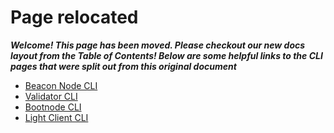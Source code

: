 # Page relocated

_**Welcome!  This page has been moved.  Please checkout our new docs layout from the Table of Contents! Below are some helpful links to the CLI pages that were split out from this original document**_

- [Beacon Node CLI](../beacon-management/beacon-cli.md)
- [Validator CLI](../validator-management/validator-cli.md)
- [Bootnode CLI](../bootnode/bootnode-cli.md)
- [Light Client CLI](../lightclient-prover/lightclient-cli.md)
